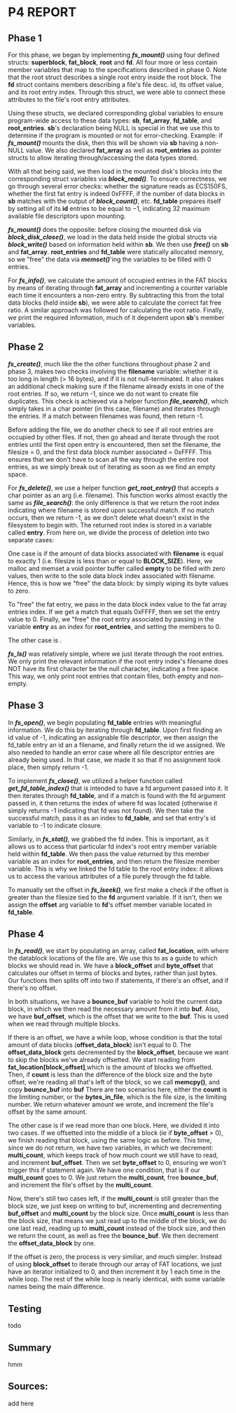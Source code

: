 # P4 REPORT

## Phase 1

For this phase, we began by implementing ***fs_mount()*** using four defined
structs: **superblock**, **fat_block**, **root** and **fd**. All four more or
less contain member variables that map to the specifications described in
phase 0. Note that the root struct describes a single root entry inside the
root block. The **fd** struct contains members describing a file's file desc.
id, its offset value, and its root entry index. Through this struct, we were
able to connect these attributes to the file's root entry attributes.

Using these structs, we declared corresponding global variables to ensure
program-wide access to these data types: **sb**, **fat_array**, **fd_table**,
and **root_entries**. **sb**'s declaration being NULL is special in that we use
this to determine if the program is mounted or not for error-checking. Example:
if ***fs_mount()*** mounts the disk, then this will be shown via **sb** having
a non-NULL value. We also declared **fat_array** as well as **root_entries** as
pointer structs to allow iterating through/accessing the data types stored.

With all that being said, we then load in the mounted disk's blocks into the
corresponding struct variables via ***block_read()***. To ensure correctness,
we go through several error checks: whether the signature reads as ECS150FS,
whether the first fat entry is indeed 0xFFFF, if the number of data blocks in
**sb** matches with the output of ***block_count()***, etc. **fd_table**
prepares itself by setting all of its **id** entries to be equal to $-1$,
indicating $32$ maximum available file descriptors upon mounting.

***fs_mount()*** does the opposite: before closing the mounted disk via
***block_disk_close()***, we load in the data held inside the global structs
via ***block_write()*** based on information held within **sb**. We then use
***free()*** on **sb** and **fat_array**. **root_entries** and **fd_table**
were statically allocated memory, so we "free" the data via ***memset()***'ing
the variables to be filled with $0$ entries.

For ***fs_info()***, we calculate the amount of occupied entries in the FAT 
blocks by means of iterating through **fat_array** and incrementing a counter
variable each time it encounters a non-zero entry. By subtracting this from the
total data blocks (held inside **sb**), we were able to calculate the correct
fat free ratio. A similar approach was followed for calculating the root ratio.
Finally, we print the required information, much of it dependent upon **sb**'s
member variables.

## Phase 2

***fs_create()***, much like the the other functions throughout phase 2 and
phase 3, makes two checks involving the **filename** variable: whether it
is too long in length (> 16 bytes), and if it is not null-terminated. It also
makes an additional check making sure if the filename already exists in one
of the root entries. If so, we return -1, since we do not want to create file
duplicates. This check is achieved via a helper function ***file_search()***,
which simply takes in a char pointer (in this case, filename) and iterates
through the entries. If a match between filenames was found, then return -1.

Before adding the file, we do another check to see if all root entries are
occupied by other files. If not, then go ahead and iterate through the root
entries until the first open entry is encountered, then set the filename, the
filesize = 0, and the first data block number associated = 0xFFFF. This ensures
that we don't have to scan all the way through the entire root entries, as we
simply break out of iterating as soon as we find an empty space.

For ***fs_delete()***, we use a helper function ***get_root_entry()*** that
accepts a char pointer as an arg (i.e. filename). This function works almost
exactly the same as ***file_search()***: the only difference is that we return
the root index indicating where filename is stored upon successful match. If
no match occurs, then we return -1, as we don't delete what doesn't exist in
the filesystem to begin with. The returned root index is stored in a variable
called **entry**. From here on, we divide the process of deletion into two
separate cases:

One case is if the amount of data blocks associated with **filename** is equal
to exactly 1 (i.e. filesize is less than or equal to **BLOCK_SIZE**). Here, we
malloc and memset a void pointer buffer called **empty** to be filled with
zero values, then write to the sole data block index associated with filename.
Hence, this is how we "free" the data block: by simply wiping its byte values
to zero. 

To "free" the fat entry, we pass in the data block index value to the fat array
entries index. If we get a match that equals 0xFFFF, then we set the entry
value to 0. Finally, we "free" the root entry associated by passing in the
variable **entry** as an index for **root_entries**, and setting the members
to 0.

The other case is <finish here>.

***fs_ls()*** was relatively simple, where we just iterate through the root
entries. We only print the relevant information if the root entry index's
filename does NOT have its first character be the null character, indicating a
free space. This way, we only print root entries that contain files, both
empty and non-empty.

## Phase 3

In ***fs_open()***, we begin populating **fd_table** entries with meaningful
information. We do this by iterating through **fd_table**. Upon first finding
an id value of -1, indicating an assignable file descriptor, we then assign
the fd_table entry an id an a filename, and finally return the id we assigned.
We also needed to handle an error case where all file descriptor entries are
already being used. In that case, we made it so that if no assignment took
place, then simply return -1.

To implement ***fs_close()***, we utilized a helper function called
***get_fd_table_index()*** that is intended to have a fd argument passed into
it. It then iterates through **fd_table**, and if a match is found with the
fd argument passed in, it then returns the index of where fd was located
(otherwise it simply returns -1 indicating that fd was not found). We then
take the successful match, pass it as an index to **fd_table**, and set that
entry's id variable to -1 to indicate closure.

Similarly, in ***fs_stat()***, we grabbed the fd index. This is important, as
it allows us to access that particular fd index's root entry member variable
held within **fd_table**. We then pass the value returned by this member
variable as an index for **root_entries**, and then return the filesize member
variable. This is why we linked the fd table to the root entry index: it
allows us to access the various attributes of a file purely through the fd
table.

To manually set the offset in ***fs_lseek()***, we first make a check if the
offset is greater than the filesize tied to the **fd** argument variable. If
it isn't, then we assign the **offset** arg variable to **fd**'s offset member
variable located in **fd_table**.

## Phase 4

In ***fs_read()***, we start by populating an array, called **fat_location**, 
with where the datablock locations of the file are. We use this to as a guide to
which blocks we should read in. We have a **block_offset** and **byte_offset**
that calculates our offset in terms of blocks and bytes, rather than just bytes.
Our functions then splits off into two if statements, if there's an offset, and 
if there's no offset. 

In both situations, we have a **bounce_buf** variable to hold the current data
block, in which we then read the necessary amount from it into **buf**. Also, 
we have **buf_offset**, which is the offset that we write to the **buf**. This
is used when we read through multiple blocks.

If there is an offset, we have a while loop, whose condition is that the total 
amount of data blocks (**offset_data_block**) isn't equal to 0. The 
**offset_data_block** gets decremented by the **block_offset**, because we want
to skip the blocks we've already offsetted. We start reading from 
**fat_location[block_offset]**,which is the amount of blocks we offsetted. 
Then, if **count** is less than the difference of the block size and the byte 
offset, we're reading all that's left of the block, so we call **memcpy()**, and 
copy **bounce_buf** into **buf** There are two scenarios here, either the 
**count** is the limiting number, or the **bytes_in_file**, which is the file 
size, is the limiting number. We return whatever amount we wrote, and increment 
the file's offset by the same amount.
           
The other case is if we read more than one block. Here, we divided it into two 
cases. If we offsetted into the middle of a block (ie if **byte_offset** > 0), 
we finish reading that block, using the same logic as before. This time, since 
we do not return, we have two variables, in which we decrement: **multi_count**, 
which keeps track of how much count we still have to read, and increment 
**buf_offset**. Then we set **byte_offset** to 0, ensuring we won't trigger this 
if statement again. We have one condition, that is if our **multi_count** goes 
to 0. We just return the **multi_count**, free **bounce_buf**, and increment the 
file's offset by the **multi_count**.

Now, there's still two cases left, if the **multi_count** is still greater than
the block size, we just keep on writing to buf, incrementing and decrementing 
**buf_offset** and **multi_count** by the block size. Once **multi_count** is
less than the block size, that means we just read up to the middle of the block,
we do one last read, reading up to **multi_count** instead of the block size,
and then we return the count, as well as free the **bounce_buf**. We then 
decrement the **offset_data_block** by one.

If the offset is zero, the process is very similiar, and much simpler. Instead
of using **block_offset** to iterate through our array of FAT locations, we just
have an iterator initialized to 0, and then increment it by 1 each time in the
while loop. The rest of the while loop is nearly identical, with some variable 
names being the main difference.

## Testing

todo

## Summary

hmm

## Sources: 

add here
